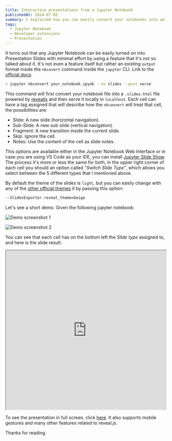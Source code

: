 ```yaml
---
title: Interactive presentations from a Jupyter Notebook
publishedAt: 2024-07-02
summary: I explained how you can easily convert your notebooks into well animated presentations powered by Reveal.js
tags:
  - Jupyter Notebook
  - Developer extensions
  - Presentation
---
```


It turns out that any Jupyter Notebook can be easily turned on into Presentation Slides with minimal effort by using a feature that it's not so talked about it. It's not even a feature itself but rather an existing `output` format inside the `nbcovert` command inside the `jupyter` CLI. Link to the [official docs](https://github.com/jupyter/nbconvert/blob/main/docs/source/usage.rs).

```bash
> jupyter nbconvert your_notebook.ipynb --to slides --post serve
```

This command will first convert your notebook file into a `.slides.html` file powered by [revealjs](https://revealjs.com/) and then serve it locally in `localhost`. Each cell can have a tag assigned that will describe how the `nbconvert` will treat that cell, the possibilities are:

- Slide: A new slide (horizontal navigation).
- Sub-Slide: A new sub slide (vertical navigation).
- Fragment: A new transition inside the current slide.
- Skip: Ignore the cell.
- Notes: Use the content of the cell as slide notes.

This options are available either in the Jupyter Notebook Web Interface or in case you are using VS Code as your IDE, you can install [Jupyter Slide Show](https://marketplace.visualstudio.com/items?itemName=ms-toolsai.vscode-jupyter-slideshow). The process it's more or less the same for both, in the upper right corner of each cell you should an option called _"Switch Slide Type"_, which allows you select between the 5 different types that I mentioned above.

By default the theme of the slides is `light`, but you can easily change with any of the [other official themes](https://revealjs.com/themes/) it by passing this option:

```bash
--SlidesExporter.reveal_theme=beige
```

Let's see a short demo. Given the following jupyter notebook:

![Demo screenshot 1](../../static/assets/til/jupyter-notebook-slides/screenshot-1.png)

![Demo screenshot 2](../../static/assets/til/jupyter-notebook-slides/screenshot-2.png)

You can see that each cell has on the bottom left the _Slide type_ assigned to, and here is the slide result:

<iframe
  loading="lazy"
  title="Demo slide"
  src="https://emasuriano.github.io/jupyterlite/files/slides/demo.slides.html#/"
  width="100%"
  height="500px"
></iframe>

To see the presentation in full screen, click [here](https://emasuriano.github.io/jupyterlite/files/slides/demo.slides.html#/). It also supports mobile gestures and many other features related to reveal.js.

Thanks for reading.
